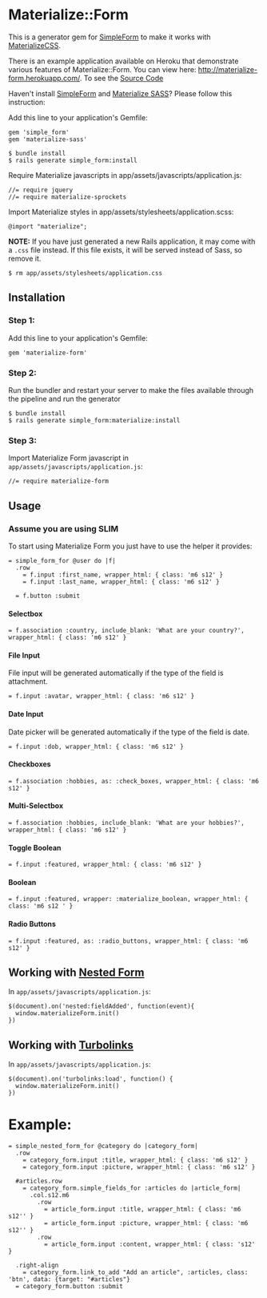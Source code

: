 # Materialize::Form

This is a generator gem for [SimpleForm](https://github.com/plataformatec/simple_form) to make it works with [MaterializeCSS](http://materializecss.com/).

There is an example application available on Heroku that demonstrate various features of Materialize::Form. You can view here: http://materialize-form.herokuapp.com/. To see the [Source Code](https://github.com/jamesfwz/materialize-form-example)

Haven't install [SimpleForm](https://github.com/plataformatec/simple_form) and [Materialize SASS](https://github.com/mkhairi/materialize-sass)? Please follow this instruction:

Add this line to your application's Gemfile:

```
gem 'simple_form'
gem 'materialize-sass'
```

```
$ bundle install
$ rails generate simple_form:install
```

Require Materialize javascripts in app/assets/javascripts/application.js:

```
//= require jquery
//= require materialize-sprockets
```

Import Materialize styles in app/assets/stylesheets/application.scss:

```
@import "materialize";
```

**NOTE:** If you have just generated a new Rails application, it  may come with a `.css` file instead. If this file exists, it will be served instead of Sass, so remove it.

```
$ rm app/assets/stylesheets/application.css
```

## Installation

### Step 1:
Add this line to your application's Gemfile:
```
gem 'materialize-form'
```

### Step 2:
Run the bundler and restart your server to make the files available through the pipeline and run the generator
```
$ bundle install
$ rails generate simple_form:materialize:install
```

### Step 3:
Import Materialize Form javascript in `app/assets/javascripts/application.js`:

```
//= require materialize-form
```

## Usage
### Assume you are using SLIM

To start using Materialize Form you just have to use the helper it provides:

```slim
= simple_form_for @user do |f|
  .row
    = f.input :first_name, wrapper_html: { class: 'm6 s12' }
    = f.input :last_name, wrapper_html: { class: 'm6 s12' }

  = f.button :submit
```

#### Selectbox

```slim
= f.association :country, include_blank: 'What are your country?', wrapper_html: { class: 'm6 s12' }
```

#### File Input

File input will be generated automatically if the type of the field is attachment.

```slim
= f.input :avatar, wrapper_html: { class: 'm6 s12' }
```

#### Date Input

Date picker will be generated automatically if the type of the field is date.

```slim
= f.input :dob, wrapper_html: { class: 'm6 s12' }
```

#### Checkboxes
```slim
= f.association :hobbies, as: :check_boxes, wrapper_html: { class: 'm6 s12' }
```

#### Multi-Selectbox
```slim
= f.association :hobbies, include_blank: 'What are your hobbies?', wrapper_html: { class: 'm6 s12' }
```

#### Toggle Boolean
```slim
= f.input :featured, wrapper_html: { class: 'm6 s12' }
```

#### Boolean
```slim
= f.input :featured, wrapper: :materialize_boolean, wrapper_html: { class: 'm6 s12 ' }
```

#### Radio Buttons
```slim
= f.input :featured, as: :radio_buttons, wrapper_html: { class: 'm6 s12' }
```

## Working with [Nested Form](https://github.com/ryanb/nested_form)

In `app/assets/javascripts/application.js`:

```
$(document).on('nested:fieldAdded', function(event){
  window.materializeForm.init()
})
```

## Working with [Turbolinks](https://github.com/turbolinks/turbolinks)

In `app/assets/javascripts/application.js`:

```
$(document).on('turbolinks:load', function() {
  window.materializeForm.init()
})
```

# Example:
```slim
= simple_nested_form_for @category do |category_form|
  .row
    = category_form.input :title, wrapper_html: { class: 'm6 s12' }
    = category_form.input :picture, wrapper_html: { class: 'm6 s12' }

  #articles.row
    = category_form.simple_fields_for :articles do |article_form|
      .col.s12.m6
        .row
          = article_form.input :title, wrapper_html: { class: 'm6 s12'' }
          = article_form.input :picture, wrapper_html: { class: 'm6 s12'' }
        .row
          = article_form.input :content, wrapper_html: { class: 's12' }

  .right-align
    = category_form.link_to_add "Add an article", :articles, class: 'btn', data: {target: "#articles"}
  = category_form.button :submit
```

